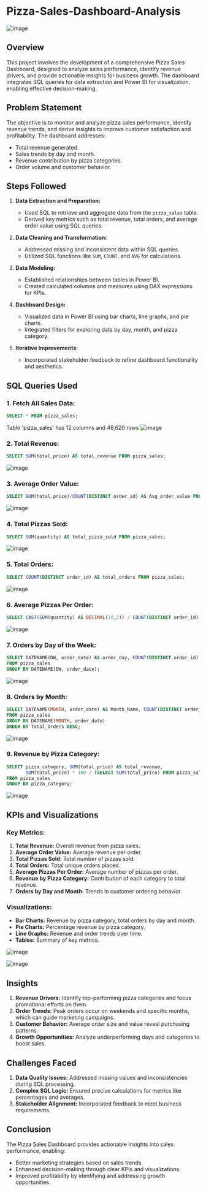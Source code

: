 # Pizza-Sales-Dashboard-Analysis
![image](https://github.com/user-attachments/assets/9a3595c1-af27-4e64-a31c-1ec771ec2521)
## Overview
This project involves the development of a comprehensive Pizza Sales Dashboard, designed to analyze sales performance, identify revenue drivers, and provide actionable insights for business growth. The dashboard integrates SQL queries for data extraction and Power BI for visualization, enabling effective decision-making.


## Problem Statement
The objective is to monitor and analyze pizza sales performance, identify revenue trends, and derive insights to improve customer satisfaction and profitability. The dashboard addresses:
- Total revenue generated.
- Sales trends by day and month.
- Revenue contribution by pizza categories.
- Order volume and customer behavior.



## Steps Followed

1. **Data Extraction and Preparation:**
   - Used SQL to retrieve and aggregate data from the `pizza_sales` table.
   - Derived key metrics such as total revenue, total orders, and average order value using SQL queries.

2. **Data Cleaning and Transformation:**
   - Addressed missing and inconsistent data within SQL queries.
   - Utilized SQL functions like `SUM`, `COUNT`, and `AVG` for calculations.

3. **Data Modeling:**
   - Established relationships between tables in Power BI.
   - Created calculated columns and measures using DAX expressions for KPIs.

4. **Dashboard Design:**
   - Visualized data in Power BI using bar charts, line graphs, and pie charts.
   - Integrated filters for exploring data by day, month, and pizza category.

5. **Iterative Improvements:**
   - Incorporated stakeholder feedback to refine dashboard functionality and aesthetics.



## SQL Queries Used

### 1. Fetch All Sales Data:
```sql
SELECT * FROM pizza_sales;
```

Table 'pizza_sales' has 12 columns and 48,620 rows
![image](https://github.com/kethavath-sandeep/SQL-PowerBI-Project/blob/main/Pizza%20sales.png?raw=true)

### 2. Total Revenue:
```sql
SELECT SUM(total_price) AS total_revenue FROM pizza_sales;
```
![image](https://github.com/kethavath-sandeep/SQL-PowerBI-Project/blob/main/Total%20revenue%20(2).png?raw=true)

### 3. Average Order Value:
```sql
SELECT SUM(total_price)/COUNT(DISTINCT order_id) AS Avg_order_value FROM pizza_sales;
```
![image](https://github.com/kethavath-sandeep/SQL-PowerBI-Project/blob/main/Avg%20Order%20value.png?raw=true)

### 4. Total Pizzas Sold:
```sql
SELECT SUM(quantity) AS total_pizza_sold FROM pizza_sales;
```
![image](https://github.com/kethavath-sandeep/SQL-PowerBI-Project/blob/main/Total%20pizza%20sold.png?raw=true)

### 5. Total Orders:
```sql
SELECT COUNT(DISTINCT order_id) AS total_orders FROM pizza_sales;
```
![image](https://github.com/kethavath-sandeep/SQL-PowerBI-Project/blob/main/Total%20orders.png?raw=true)

### 6. Average Pizzas Per Order:
```sql
SELECT CAST(SUM(quantity) AS DECIMAL(10,2)) / COUNT(DISTINCT order_id) AS Avg_Pizzas_per_order FROM pizza_sales;
```
![image](https://github.com/kethavath-sandeep/SQL-PowerBI-Project/blob/main/Avg%20pizza%20per%20order.png?raw=true)

### 7. Orders by Day of the Week:
```sql
SELECT DATENAME(DW, order_date) AS order_day, COUNT(DISTINCT order_id) AS total_orders 
FROM pizza_sales
GROUP BY DATENAME(DW, order_date);
```
![image](https://github.com/kethavath-sandeep/SQL-PowerBI-Project/blob/main/Orders%20by%20day%20in%20week.png?raw=true)

### 8. Orders by Month:
```sql
SELECT DATENAME(MONTH, order_date) AS Month_Name, COUNT(DISTINCT order_id) AS Total_Orders
FROM pizza_sales
GROUP BY DATENAME(MONTH, order_date)
ORDER BY Total_Orders DESC;
```
![image](https://github.com/kethavath-sandeep/SQL-PowerBI-Project/blob/main/Orders%20by%20months.png?raw=true)

### 9. Revenue by Pizza Category:
```sql
SELECT pizza_category, SUM(total_price) AS total_revenue,
       SUM(total_price) * 100 / (SELECT SUM(total_price) FROM pizza_sales) AS PCT
FROM pizza_sales
GROUP BY pizza_category;
```
![image](https://github.com/kethavath-sandeep/SQL-PowerBI-Project/blob/main/Revenue%20by%20pizza%20catogery.png?raw=true)


## KPIs and Visualizations

### Key Metrics:
1. **Total Revenue:** Overall revenue from pizza sales.
2. **Average Order Value:** Average revenue per order.
3. **Total Pizzas Sold:** Total number of pizzas sold.
4. **Total Orders:** Total unique orders placed.
5. **Average Pizzas Per Order:** Average number of pizzas per order.
6. **Revenue by Pizza Category:** Contribution of each category to total revenue.
7. **Orders by Day and Month:** Trends in customer ordering behavior.

### Visualizations:
- **Bar Charts:** Revenue by pizza category, total orders by day and month.
- **Pie Charts:** Percentage revenue by pizza category.
- **Line Graphs:** Revenue and order trends over time.
- **Tables:** Summary of key metrics.

![image](https://github.com/user-attachments/assets/9a3595c1-af27-4e64-a31c-1ec771ec2521)

![image](https://github.com/user-attachments/assets/9a3595c1-af27-4e64-a31c-1ec771ec2521)

## Insights
1. **Revenue Drivers:** Identify top-performing pizza categories and focus promotional efforts on them.
2. **Order Trends:** Peak orders occur on weekends and specific months, which can guide marketing campaigns.
3. **Customer Behavior:** Average order size and value reveal purchasing patterns.
4. **Growth Opportunities:** Analyze underperforming days and categories to boost sales.



## Challenges Faced
1. **Data Quality Issues:** Addressed missing values and inconsistencies during SQL processing.
2. **Complex SQL Logic:** Ensured precise calculations for metrics like percentages and averages.
3. **Stakeholder Alignment:** Incorporated feedback to meet business requirements.




## Conclusion
The Pizza Sales Dashboard provides actionable insights into sales performance, enabling:
- Better marketing strategies based on sales trends.
- Enhanced decision-making through clear KPIs and visualizations.
- Improved profitability by identifying and addressing growth opportunities.


